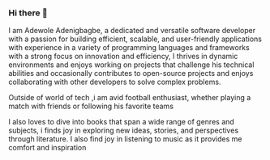### Hi there 👋

I am Adewole Adenigbagbe, a dedicated and versatile software developer with a passion for building efficient, scalable, and user-friendly applications with experience in a variety of programming languages and frameworks with a strong focus on innovation and efficiency, I thrives in dynamic environments and enjoys working on projects that challenge his technical abilities and occasionally contributes to open-source projects and enjoys collaborating with other developers to solve complex problems.

Outside of world of tech ,i am avid football enthusiast, whether playing a match with friends or following his favorite teams

I also loves to dive into books that span a wide range of genres and subjects, i finds joy in exploring new ideas, stories, and perspectives through literature. I also find joy in listening to music as it provides me comfort and inspiration
